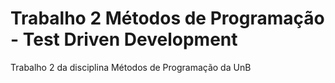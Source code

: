 # Trabalho 2 Métodos de Programação - Test Driven Development
Trabalho 2 da disciplina Métodos de Programação da UnB
